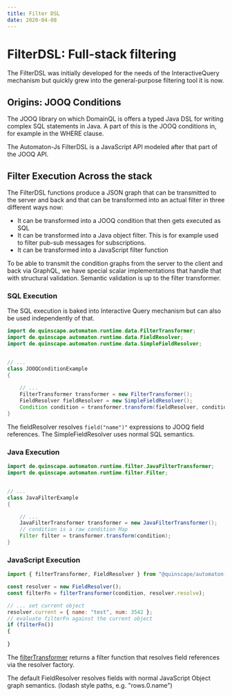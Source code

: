 ```yaml
---
title: Filter DSL 
date: 2020-04-08
---
```

# FilterDSL: Full-stack filtering 

The FilterDSL was initially developed for the needs of the InteractiveQuery mechanism but quickly grew into the 
general-purpose filtering tool it is now.


## Origins: JOOQ Conditions

The JOOQ library on which DomainQL is offers a typed Java DSL for writing complex SQL statements in Java. A part of this
is the JOOQ conditions in, for example in the WHERE clause.

The Automaton-Js FilterDSL is a JavaScript API modeled after that part of the JOOQ API.
                                                  

## Filter Execution Across the stack

The FilterDSL functions produce a JSON graph that can be transmitted to the server and back and that can be transformed
into an actual filter in three different ways now:

 * It can be transformed into a JOOQ condition that then gets executed as SQL
 * It can be transformed into a Java object filter. This is for example used to filter pub-sub messages for subscriptions.
 * It can be transformed into a JavaScript filter function
                                    
To be able to transmit the condition graphs from the server to the client and back via GraphQL, we have special scalar
implementations that handle that with structural validation. Semantic validation is up to the filter transformer.
                                                                                                                  
### SQL Execution

The SQL execution is baked into Interactive Query mechanism but can also be used independently of that.

```java
import de.quinscape.automaton.runtime.data.FilterTransformer;
import de.quinscape.automaton.runtime.data.FieldResolver;
import de.quinscape.automaton.runtime.data.SimpleFieldResolver;


// ...
class JOOQConditionExample
{
    
    // ...
    FilterTransformer transformer = new FilterTransformer();
    FieldResolver fieldResolver = new SimpleFieldResolver();
    Condition condition = transformer.transform(fieldResolver, conditionScalar);
}
```

The fieldResolver resolves `field("name")"` expressions to JOOQ field references. The SimpleFieldResolver uses normal
SQL semantics.


### Java Execution

    
```java
import de.quinscape.automaton.runtime.filter.JavaFilterTransformer;
import de.quinscape.automaton.runtime.filter.Filter;


// ...
class JavaFilterExample
{

    // ...
    JavaFilterTransformer transformer = new JavaFilterTransformer();
    // condition is a raw condition Map
    Filter filter = transformer.transform(condition);
}
```

### JavaScript Execution

```js
import { filterTransformer, FieldResolver } from "@quinscape/automaton-js"

const resolver = new FieldResolver();
const filterFn = filterTransformer(condition, resolver.resolve);

// ... set current object
resolver.current = { name: "test", num: 3542 };
// evaluate filterFn against the current object
if (filterFn())
{
    
}
```
                          
The [filterTransformer](/iquery#filterTransformer) returns a filter function that resolves field references via the resolver
factory.

The default FieldResolver resolves fields with normal JavaScript Object graph semantics. (lodash style paths, e.g. "rows.0.name")
